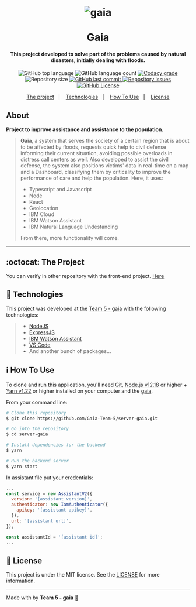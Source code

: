 <h1 align="center">
    <img alt="gaia" src="https://res.cloudinary.com/dy7l1wk3y/image/upload/v1596217412/gaia_capa_Prancheta_1_bg0zbd.png" />
    <br>
    <br>
    Gaia
    <br>
</h1>

<h4 align="center">
  This project developed to solve part of the problems caused by natural disasters, initially dealing with floods.
</h4>

<p align="center">
  <img alt="GitHub top language" src="https://img.shields.io/github/languages/top/Gaia-Team-5/server-gaia.svg">

  <img alt="GitHub language count" src="https://img.shields.io/github/languages/count/Gaia-Team-5/server-gaia.svg">

  <a href="https://www.codacy.com/app/Gaia-Team-5/server-gaia?utm_source=github.com&amp;utm_medium=referral&amp;utm_content=Gaia-Team-5/server-gaia&amp;utm_campaign=Badge_Grade">
    <img alt="Codacy grade" src="https://api.codacy.com/project/badge/Grade/691b85e51bf240b997ae6ff82ea41590">
  </a>

  <img alt="Repository size" src="https://img.shields.io/github/repo-size/Gaia-Team-5/server-gaia.svg">
  <a href="https://github.com/Gaia-Team-5/server-gaia/commits/master">
    <img alt="GitHub last commit" src="https://img.shields.io/github/last-commit/Gaia-Team-5/server-gaia.svg">
  </a>

  <a href="https://github.com/Gaia-Team-5/server-gaia/issues">
    <img alt="Repository issues" src="https://img.shields.io/github/issues/Gaia-Team-5/server-gaia.svg">
  </a>

  <a href="https://github.com/Gaia-Team-5/server-gaia/blob/master/LICENSE">
    <img alt="GitHub License" src="https://img.shields.io/github/license/Gaia-Team-5/server-gaia.svg">
  </a>
</p>

<p align="center">
  <a href="#octocat-the-project">The project</a>&nbsp;&nbsp;&nbsp;|&nbsp;&nbsp;&nbsp;
  <a href="#rocket-technologies">Technologies</a>&nbsp;&nbsp;&nbsp;|&nbsp;&nbsp;&nbsp;
  <a href="#information_source-how-to-use">How To Use</a>&nbsp;&nbsp;&nbsp;|&nbsp;&nbsp;&nbsp;
  <a href="#memo-license">License</a>
</p>

## About

**Project to improve assistance and assistance to the population.**
> **Gaia**, a system that serves the society of a certain region that is about to be affected by floods, requests quick help to civil defense informing their current situation, avoiding possible overloads in distress call centers as well. Also developed to assist the civil defense, the system also positions victims' data in real-time on a map and a Dashboard, classifying them by criticality to improve the performance of care and help the population. Here, it uses:
> - Typescript and Javascript
> - Node
> - React
> - Geolocation
> - IBM Cloud
> - IBM Watson Assistant
> - IBM Natural Language Undestanding
>
> From there, more functionality will come.

---

## :octocat: The Project

You can verify in other repository with the front-end project. [Here](https://github.com/Gaia-Team-5/web-gaia)

## :rocket: Technologies

This project was developed at the [Team 5 - gaia](https://github.com/Gaia-Team-5) with the following technologies:

> - [NodeJS](https://nodejs.org)
> - [ExpressJS](https://expressjs.com/)
> - [IBM Watson Assistant](https://cloud.ibm.com/docs/assistant/getting-started.html#gettingstarted)
> - [VS Code](https://code.visualstudio.com/)
> - And another bunch of packages...

## :information_source: How To Use

To clone and run this application, you'll need [Git](https://git-scm.com), [Node.js v12.18][nodejs] or higher + [Yarn v1.22][yarn] or higher installed on your computer and the [gaia](https://github.com/Gaia-Team-5/server-gaia).

From your command line:

```bash
# Clone this repository
$ git clone https://github.com/Gaia-Team-5/server-gaia.git

# Go into the repository
$ cd server-gaia

# Install dependencies for the backend
$ yarn

# Run the backend server
$ yarn start
```

In assistant file put your credentials:

```javascript
...
const service = new AssistantV2({
  version: '[assistant version]',
  authenticator: new IamAuthenticator({
    apikey: '[assistant apikey]',
  }),
  url: '[assistant url]',
});

const assistantId = '[assistant id]';
...
```

## :memo: License

This project is under the MIT license. See the [LICENSE](https://github.com/Gaia-Team-5/server-gaia/blob/master/LICENSE) for more information.

---

Made with by **Team 5 - gaia** :wave:

[nodejs]: https://nodejs.org/
[yarn]: https://yarnpkg.com/
